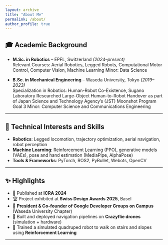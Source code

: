```yaml
---
layout: archive
title: "About Me"
permalink: /about/
author_profile: true
---
```



## 🎓 Academic Background

- **M.Sc. in Robotics** – EPFL, Switzerland *(2024–present)*  
  Relevant Courses: Aerial Robotics, Legged Robots, Computational Motor Control, Computer Vision, Machine Learning
  Minor: Data Science  

- **B.Sc. in Mechanical Engineering** – Waseda University, Tokyo *(2019–2023)*  
  Specialization in Robotics: Human-Robot Co-Existence, Sugano Laboratory
  Researched Large-Object Human-to-Robot Handover as part of Japan Science and Technology Agency’s (JST) Moonshot Program Goal 3
  Minor: Computer Science and Communications Engineering

---

## 🤖 Technical Interests and Skills

- **Robotics**: Legged locomotion, trajectory optimization, aerial navigation, robot perception
- **Machine Learning**: Reinforcement Learning (PPO), generative models (VAEs), pose and hand estimation (MediaPipe, AlphaPose)
- **Tools & Frameworks**: PyTorch, ROS2, PyBullet, Webots, OpenCV

---

<!-- ## 👥 Leadership & Community

As a strong believer in open-source culture and peer learning, I co-founded the **Google Developer Student Clubs (GDSC)** chapter at **Waseda University** in 2021, where I served as **President** from 2022-23.

- 🚀 Built a student tech community from the ground up with a focus on **AI, robotics, and cloud development**
- 🎤 Organized and hosted multiple hands-on workshops, including sessions on **TensorFlow**, **OpenCV**, and **Python for robotics**
- 🌍 Collaborated with Google DevRel and student leaders across APAC to bring technical talks and mentorship to campus
- 🤝 Fostered interdisciplinary collaboration between engineering, design, and business students

This experience deepened my commitment to accessible tech education and helped me develop key leadership and project coordination skills alongside my technical work.

--- -->

## ✨ Highlights

- 📄 Published at **ICRA 2024**  
- 🏆 Project exhibited at **Swiss Design Awards 2025**, Basel
- 👥 **President & Co-founder of Google Developer Groups on Campus** (Waseda University Chapter)
- 🚁 Built and deployed navigation pipelines on **Crazyflie drones** (simulation + hardware)  
- 🐾 Trained a simulated quadruped robot to walk on stairs and slopes using **Reinforcement Learning**

---

<!-- ## 📫 Contact

Feel free to reach out — I'm always excited to collaborate on robotics projects or discuss research ideas!

- 📧 Email: [advaith.sriram@epfl.ch](mailto:advaith.sriram@epfl.ch)  
- 🔗 [LinkedIn](https://www.linkedin.com/in/your-link/)  
- 🧠 [Google Scholar](https://scholar.google.com/citations?user=yourID)

--- -->

